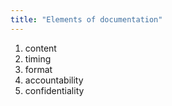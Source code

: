 ```yaml
---
title: "Elements of documentation"
---
```

1) content
2) timing
3) format
4) accountability
5) confidentiality

